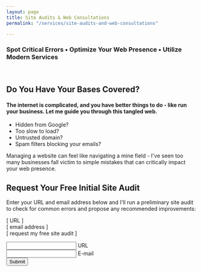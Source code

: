 ```yaml
---
layout: page
title: Site Audits & Web Consultations
permalink: "/services/site-audits-and-web-consultations"

---
```

### Spot Critical Errors • Optimize Your Web Presence • Utilize Modern Services

<br>

## Do You Have Your Bases Covered?

#### The internet is complicated, and you have better things to do - like run your business. Let me guide you through this tangled web.

* Hidden from Google?
* Too slow to load?
* Untrusted domain?
* Spam filters blocking your emails?

Managing a website can feel like navigating a mine field - I've seen too many businesses fall victim to simple mistakes that can critically impact your web presence.

## Request Your Free Initial Site Audit

Enter your URL and email address below and I'll run a preliminary site audit to check for common errors and propose any recommended improvements:

\[ URL \]  
\[ email address \]  
\[ request my free site audit \]

<form action="https://formspree.io/kyle@kylegrover.com" method="POST" class="contact-form floating-labels">
   <div class="form-field-row">
      <div class="form-field">
         <input id="url" class="input-text" type="text" required="">
         <label for="name">URL</label>
      </div>
      <div class="form-field">
         <input id="_replyto" class="input-text" type="email" required="">
         <label for="email">E-mail</label>
      </div>
   </div>
   <input id="message" style="display: none;" value="Site Audit Request" required="">
   <div class="form-field align-center">
      <input class="submit-btn" type="submit" value="Submit">
   </div>
    <input style="display: none" name="_gotcha">
    <input style="display: none" name="_next" value="/thanks">
</form>